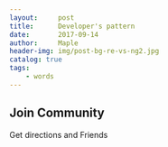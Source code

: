 ```yaml
---
layout:     post
title:      Developer's pattern
date:       2017-09-14
author:     Maple
header-img: img/post-bg-re-vs-ng2.jpg
catalog: true
tags:
    - words
---
```


## Join Community
Get directions and Friends

